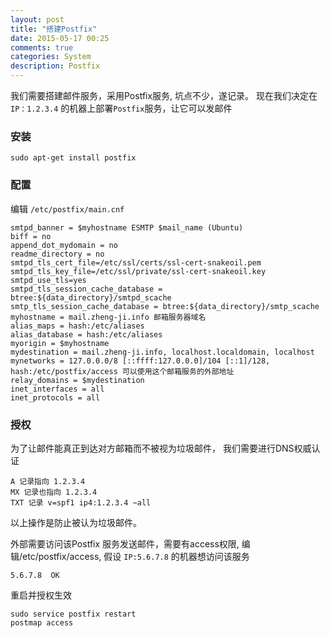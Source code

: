 ```yaml
---
layout: post
title: "搭建Postfix"
date: 2015-05-17 00:25
comments: true
categories: System
description: Postfix
---
```


我们需要搭建邮件服务，采用Postfix服务, 坑点不少，遂记录。
现在我们决定在 `IP：1.2.3.4` 的机器上部署`Postfix`服务，让它可以发邮件

### 安装 ### 

```
sudo apt-get install postfix
```

### 配置 ### 

编辑 `/etc/postfix/main.cnf`

```
smtpd_banner = $myhostname ESMTP $mail_name (Ubuntu)
biff = no
append_dot_mydomain = no
readme_directory = no
smtpd_tls_cert_file=/etc/ssl/certs/ssl-cert-snakeoil.pem
smtpd_tls_key_file=/etc/ssl/private/ssl-cert-snakeoil.key
smtpd_use_tls=yes
smtpd_tls_session_cache_database = btree:${data_directory}/smtpd_scache
smtp_tls_session_cache_database = btree:${data_directory}/smtp_scache
myhostname = mail.zheng-ji.info 邮箱服务器域名
alias_maps = hash:/etc/aliases
alias_database = hash:/etc/aliases
myorigin = $myhostname
mydestination = mail.zheng-ji.info, localhost.localdomain, localhost
mynetworks = 127.0.0.0/8 [::ffff:127.0.0.0]/104 [::1]/128, hash:/etc/postfix/access 可以使用这个邮箱服务的外部地址
relay_domains = $mydestination
inet_interfaces = all
inet_protocols = all
```

### 授权 ### 

为了让邮件能真正到达对方邮箱而不被视为垃圾邮件， 我们需要进行DNS权威认证

```
A 记录指向 1.2.3.4
MX 记录也指向 1.2.3.4
TXT 记录 v=spf1 ip4:1.2.3.4 ~all
```

以上操作是防止被认为垃圾邮件。

外部需要访问该Postfix 服务发送邮件，需要有access权限,
编辑/etc/postfix/access, 假设 `IP:5.6.7.8` 的机器想访问该服务

```
5.6.7.8  OK
```

重启并授权生效

```
sudo service postfix restart
postmap access
```
